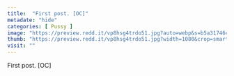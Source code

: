 ```yaml
---
title:  "First post. [OC]"
metadate: "hide"
categories: [ Pussy ]
image: "https://preview.redd.it/vp8hsg4trdo51.jpg?auto=webp&s=b5a31746cc18705f293346d5388386e2fed5a6a7"
thumb: "https://preview.redd.it/vp8hsg4trdo51.jpg?width=1080&crop=smart&auto=webp&s=a91ff5d4a5d42dfc0e230fa49193b7958ff48dca"
visit: ""
---
```

First post. [OC]
